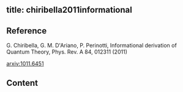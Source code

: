 title: chiribella2011informational
---
## Reference

G. Chiribella, G. M. D'Ariano, P. Perinotti, Informational derivation of Quantum Theory, Phys. Rev. A 84, 012311 (2011)

[arxiv:1011.6451](https://arxiv.org/abs/1011.6451)

## Content


